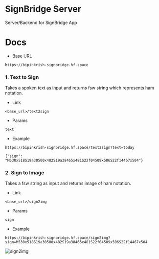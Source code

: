 # SignBridge Server

Server/Backend for SignBridge App

# Docs

* Base URL

```
https://bipinkrish-signbridge.hf.space
```

### 1. Text to Sign

Takes a spoken text as input and returns fsw string which represents ham notation.

* Link

```
<base_url>/text2sign
```

* Params
  
```
text
```

* Example

```
https://bipinkrish-signbridge.hf.space/text2sign?text=today
```

```
{"sign": "M530x518S19a30500x482S19a38465x481S22f04509x506S22f14467x504"}
```

### 2. Sign to Image

Takes a fsw string as input and returns image of ham notation.

* Link

```
<base_url>/sign2img
```

* Params
  
```
sign
```

* Example

```
https://bipinkrish-signbridge.hf.space/sign2img?sign=M530x518S19a30500x482S19a38465x481S22f04509x506S22f14467x504
```

![sign2img](https://github.com/SignBridgeApp/server/assets/87369440/c4cb6a05-fc47-4a6b-b324-91e0c2327451)

